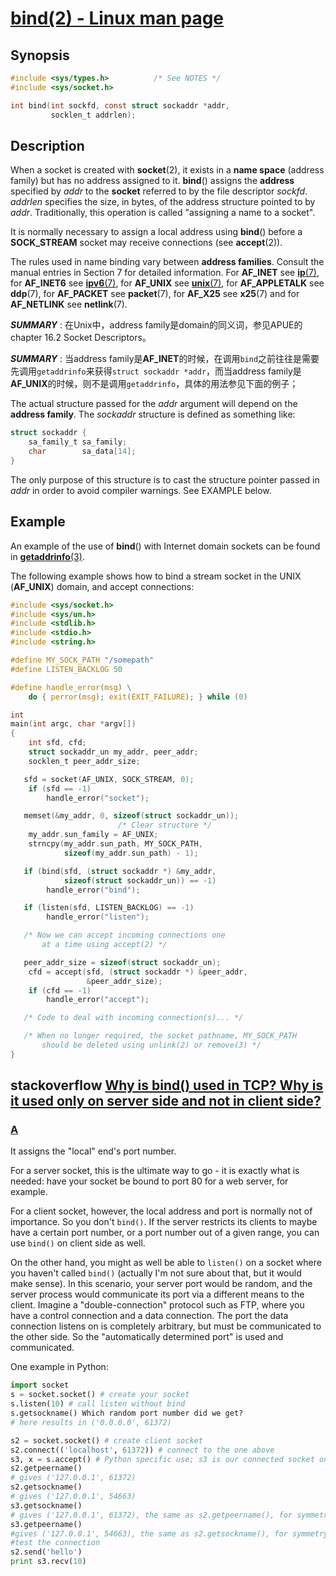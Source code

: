 # [bind(2) - Linux man page](https://linux.die.net/man/2/bind)

## Synopsis

```C
#include <sys/types.h>          /* See NOTES */
#include <sys/socket.h>

int bind(int sockfd, const struct sockaddr *addr,
         socklen_t addrlen);
```

## Description

When a socket is created with **socket**(2), it exists in a **name space** (address family) but has no address assigned to it. **bind**() assigns the **address** specified by *addr* to the **socket** referred to by the file descriptor *sockfd*. *addrlen* specifies the size, in bytes, of the address structure pointed to by *addr*. Traditionally, this operation is called "assigning a name to a socket".

It is normally necessary to assign a local address using **bind**() before a **SOCK_STREAM** socket may receive connections (see **accept**(2)).

The rules used in name binding vary between **address families**. Consult the manual entries in Section 7 for detailed information. For **AF_INET** see [**ip**(7)](https://linux.die.net/man/7/ip), for **AF_INET6** see [**ipv6**(7)](https://linux.die.net/man/7/ipv6), for **AF_UNIX** see [**unix**(7)](https://linux.die.net/man/7/unix), for **AF_APPLETALK** see **ddp**(7), for **AF_PACKET** see **packet**(7), for **AF_X25** see **x25**(7) and for **AF_NETLINK** see **netlink**(7).

***SUMMARY*** : 在Unix中，address family是domain的同义词，参见APUE的chapter 16.2 Socket Descriptors。

***SUMMARY*** : 当address family是**AF_INET**的时候，在调用`bind`之前往往是需要先调用`getaddrinfo`来获得`struct sockaddr *addr`，而当address family是**AF_UNIX**的时候，则不是调用`getaddrinfo`，具体的用法参见下面的例子；

The actual structure passed for the *addr* argument will depend on the **address family**. The *sockaddr* structure is defined as something like:

```c
struct sockaddr {
    sa_family_t sa_family;
    char        sa_data[14];
}
```

The only purpose of this structure is to cast the structure pointer passed in *addr* in order to avoid compiler warnings. See EXAMPLE below.



## Example

An example of the use of **bind**() with Internet domain sockets can be found in [**getaddrinfo**(3)](https://linux.die.net/man/3/getaddrinfo).

The following example shows how to bind a stream socket in the UNIX (**AF_UNIX**) domain, and accept connections:

```c
#include <sys/socket.h>
#include <sys/un.h>
#include <stdlib.h>
#include <stdio.h>
#include <string.h>

#define MY_SOCK_PATH "/somepath"
#define LISTEN_BACKLOG 50

#define handle_error(msg) \
    do { perror(msg); exit(EXIT_FAILURE); } while (0)

int
main(int argc, char *argv[])
{
    int sfd, cfd;
    struct sockaddr_un my_addr, peer_addr;
    socklen_t peer_addr_size;

   sfd = socket(AF_UNIX, SOCK_STREAM, 0);
    if (sfd == -1)
        handle_error("socket");

   memset(&my_addr, 0, sizeof(struct sockaddr_un));
                        /* Clear structure */
    my_addr.sun_family = AF_UNIX;
    strncpy(my_addr.sun_path, MY_SOCK_PATH,
            sizeof(my_addr.sun_path) - 1);

   if (bind(sfd, (struct sockaddr *) &my_addr,
            sizeof(struct sockaddr_un)) == -1)
        handle_error("bind");

   if (listen(sfd, LISTEN_BACKLOG) == -1)
        handle_error("listen");

   /* Now we can accept incoming connections one
       at a time using accept(2) */

   peer_addr_size = sizeof(struct sockaddr_un);
    cfd = accept(sfd, (struct sockaddr *) &peer_addr,
                 &peer_addr_size);
    if (cfd == -1)
        handle_error("accept");

   /* Code to deal with incoming connection(s)... */

   /* When no longer required, the socket pathname, MY_SOCK_PATH
       should be deleted using unlink(2) or remove(3) */
}
```



## stackoverflow [Why is bind() used in TCP? Why is it used only on server side and not in client side?](https://stackoverflow.com/questions/12763268/why-is-bind-used-in-tcp-why-is-it-used-only-on-server-side-and-not-in-client)



### [A](https://stackoverflow.com/a/12763313)

It assigns the "local" end's port number.

For a server socket, this is the ultimate way to go - it is exactly what is needed: have your socket be bound to port 80 for a web server, for example.

For a client socket, however, the local address and port is normally not of importance. So you don't `bind()`. If the server restricts its clients to maybe have a certain port number, or a port number out of a given range, you can use `bind()` on client side as well.

On the other hand, you might as well be able to `listen()` on a socket where you haven't called `bind()` (actually I'm not sure about that, but it would make sense). In this scenario, your server port would be random, and the server process would communicate its port via a different means to the client. Imagine a "double-connection" protocol such as FTP, where you have a control connection and a data connection. The port the data connection listens on is completely arbitrary, but must be communicated to the other side. So the "automatically determined port" is used and communicated.

One example in Python:

```python
import socket
s = socket.socket() # create your socket
s.listen(10) # call listen without bind
s.getsockname() Which random port number did we get?
# here results in ('0.0.0.0', 61372)

s2 = socket.socket() # create client socket
s2.connect(('localhost', 61372)) # connect to the one above
s3, x = s.accept() # Python specific use; s3 is our connected socket on the server side
s2.getpeername()
# gives ('127.0.0.1', 61372)
s2.getsockname()
# gives ('127.0.0.1', 54663)
s3.getsockname()
# gives ('127.0.0.1', 61372), the same as s2.getpeername(), for symmetry
s3.getpeername()
#gives ('127.0.0.1', 54663), the same as s2.getsockname(), for symmetry
#test the connection
s2.send('hello')
print s3.recv(10)
```

